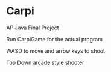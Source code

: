 # Carpi
AP Java Final Project

Run CarpiGame for the actual program

WASD to move and arrow keys to shoot

Top Down arcade style shooter
